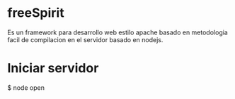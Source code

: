 # freeSpirit
Es un framework para desarrollo web estilo apache basado en metodologia facil de compilacion en el servidor
basado en nodejs.

# Iniciar servidor
  $ node open
